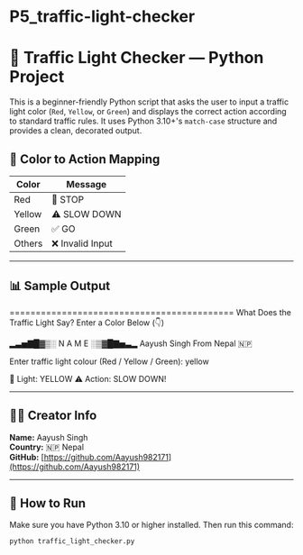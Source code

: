 # P5_traffic-light-checker

# 🚦 Traffic Light Checker — Python Project

This is a beginner-friendly Python script that asks the user to input a traffic light color (`Red`, `Yellow`, or `Green`) and displays the correct action according to standard traffic rules. It uses Python 3.10+'s `match-case` structure and provides a clean, decorated output.


## 🚦 Color to Action Mapping

| Color   | Message           |
|---------|-------------------|
| Red     | 🛑 STOP           |
| Yellow  | ⚠️ SLOW DOWN      |
| Green   | ✅ GO             |
| Others  | ❌ Invalid Input  |

---

## 📊 Sample Output

=========================================== What Does the Traffic Light Say? Enter a Color Below (👇)

▂▃▅▇█▓▒░ N A M E ░▒▓█▇▅▃▂
Aayush Singh
From Nepal 🇳🇵

Enter traffic light colour (Red / Yellow / Green): yellow

🚦 Light: YELLOW
⚠️ Action: SLOW DOWN!

---

## 🧑‍💻 Creator Info

**Name:** Aayush Singh  
**Country:** 🇳🇵 Nepal  
**GitHub:** [https://github.com/Aayush982171](https://github.com/Aayush982171)

---

## 🔧 How to Run

Make sure you have Python 3.10 or higher installed. Then run this command:

```bash
python traffic_light_checker.py
